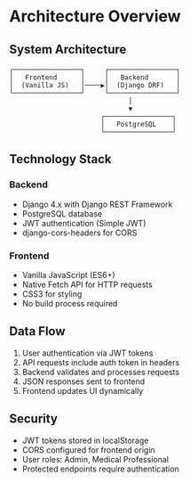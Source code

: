 # Architecture Overview

## System Architecture

```
┌─────────────────┐     ┌─────────────────┐
│   Frontend      │     │   Backend       │
│  (Vanilla JS)   │────▶│  (Django DRF)   │
└─────────────────┘     └─────────────────┘
                              │
                              ▼
                       ┌─────────────────┐
                       │   PostgreSQL    │
                       └─────────────────┘
```

## Technology Stack

### Backend
- Django 4.x with Django REST Framework
- PostgreSQL database
- JWT authentication (Simple JWT)
- django-cors-headers for CORS

### Frontend
- Vanilla JavaScript (ES6+)
- Native Fetch API for HTTP requests
- CSS3 for styling
- No build process required

## Data Flow

1. User authentication via JWT tokens
2. API requests include auth token in headers
3. Backend validates and processes requests
4. JSON responses sent to frontend
5. Frontend updates UI dynamically

## Security

- JWT tokens stored in localStorage
- CORS configured for frontend origin
- User roles: Admin, Medical Professional
- Protected endpoints require authentication
